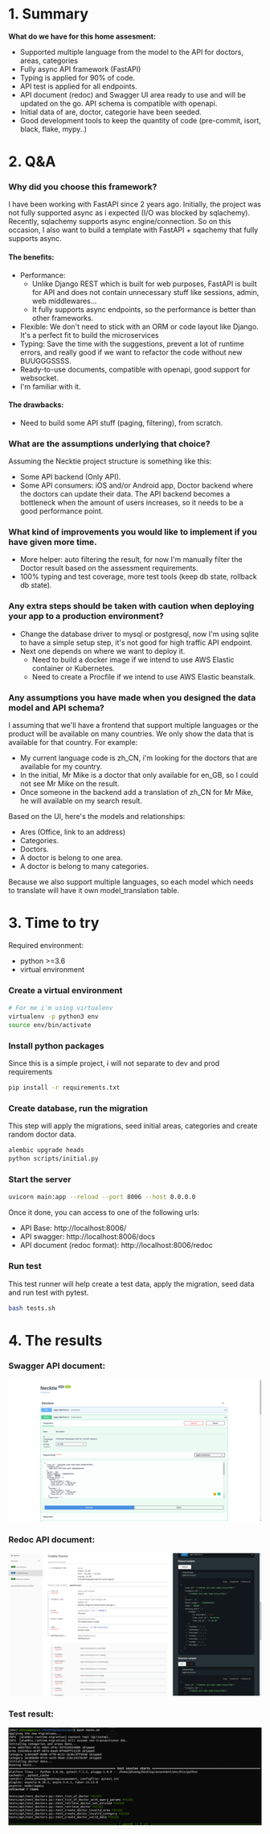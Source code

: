 # 1. Summary
**What do we have for this home assesment:**
- Supported multiple language from the model to the API for doctors, areas, categories
- Fully async API framework (FastAPI)
- Typing is applied for 90% of code.
- API test is applied for all endpoints.
- API document (redoc) and Swagger UI area ready to use and will be updated on the go. API schema is compatible with openapi.
- Initial data of are, doctor, categorie have been seeded.
- Good development tools to keep the quantity of code (pre-commit, isort, black, flake, mypy..)

# 2. Q&A
### Why did you choose this framework?
I have been working with FastAPI since 2 years ago. Initially, the project was not fully supported async as i expected (I/O was blocked by sqlachemy). Recently, sqlachemy supports async engine/connection. So on this occasion, I also want to build a template with FastAPI + sqachemy that fully supports async.

#### The benefits:
- Performance:
  - Unlike Django REST which is built for web purposes, FastAPI is built for API and does not contain unnecessary stuff like sessions, admin, web middlewares...
  - It fully supports async endpoints, so the performance is better than other frameworks.
- Flexible: We don't need to stick with an ORM or code layout like Django. It's a perfect fit to build the microservices
- Typing: Save the time with the suggestions, prevent a lot of runtime errors, and really good if we want to refactor the code without new BUUGGGSSSS.
- Ready-to-use documents, compatible with openapi, good support for websocket.
- I'm familiar with it.

#### The drawbacks:
- Need to build some API stuff (paging, filtering),  from scratch.

###  What are the assumptions underlying that choice?
Assuming the Necktie project structure is something like this:
- Some API backend (Only API).
- Some API consumers: iOS and/or Android app, Doctor backend where the doctors can update their data.
The API backend becomes a bottleneck when the amount of users increases, so it needs to be a good performance point.

### What kind of improvements you would like to implement if you have given more time.
- More helper: auto filtering the result, for now I'm manually filter the Doctor result based on the assessment requirements.
- 100% typing and test coverage, more test tools (keep db state, rollback db state).


### Any extra steps should be taken with caution when deploying your app to a production environment?
- Change the database driver to mysql or postgresql, now I'm using sqlite to have a simple setup step, it's not good for high
traffic API endpoint.
- Next one depends on where we want to deploy it.
   - Need to build a docker image if we intend to use AWS Elastic container or Kubernetes.
   - Need to create a Procfile if we intend to use AWS Elastic beanstalk.

### Any assumptions you have made when you designed the data model and API schema?
I assuming that we'll have a frontend that support multiple languages or the product will be available on many countries. We only show the data that is available for that country.
For example:
- My current language code is zh_CN, i'm looking for the doctors that are available for my country.
- In the initial, Mr Mike is a doctor that only available for en_GB, so I could not see Mr Mike on the result.
- Once someone in the backend add a translation of zh_CN for Mr Mike, he will available on my search result.

Based on the UI, here's the models and relationships:
- Ares (Office, link to an address)
- Categories.
- Doctors.
- A doctor is belong to one area.
- A doctor is belong to many categories.

Because we also support multiple languages, so each model which needs to translate will have
it own model_translation table.


# 3. Time to try
Required environment:
- python >=3.6
- virtual environment

### Create a virtual environment

```sh
# For me i'm using virtualenv
virtualenv -p python3 env
source env/bin/activate
```

### Install python packages
Since this is a simple project, i will not separate to dev and prod requirements
```sh
pip install -r requirements.txt
```

### Create database, run the migration
This step will apply the migrations, seed initial areas, categories and create random doctor data.
```sh
alembic upgrade heads
python scripts/initial.py
```

### Start the server
```sh
uvicorn main:app --reload --port 8006 --host 0.0.0.0
```
Once it done, you can access to one of the following urls:
- API Base: http://localhost:8006/
- API swagger: http://localhost:8006/docs
- API document (redoc format): http://localhost:8006/redoc

### Run test

This test runner will help create a test data, apply the migration, seed data and run test with pytest.
```sh
bash tests.sh
```

# 4. The results
### Swagger API document:
![](docs/api.png)

### Redoc API document:
![](docs/redoc.png)

### Test result:
![](docs/tests.png)